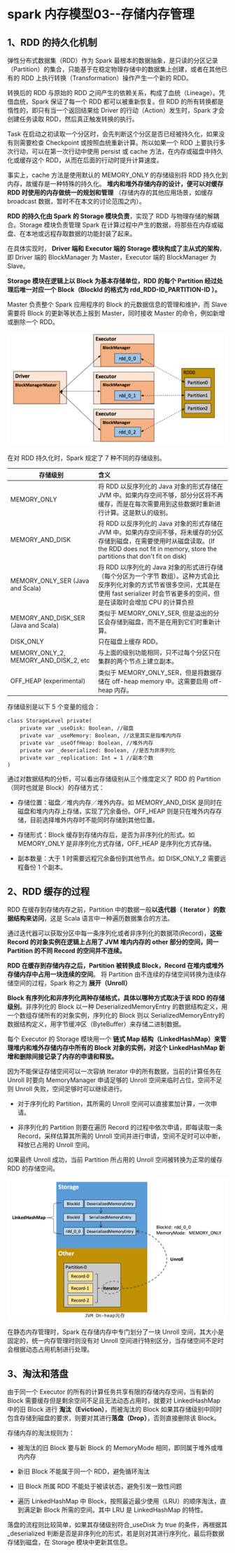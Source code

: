 # spark 内存模型03--存储内存管理

## 1、RDD 的持久化机制

弹性分布式数据集（RDD）作为 Spark 最根本的数据抽象，是只读的分区记录（Partition）的集合，只能基于在稳定物理存储中的数据集上创建，或者在其他已有的 RDD 上执行转换（Transformation）操作产生一个新的 RDD。

转换后的 RDD 与原始的 RDD 之间产生的依赖关系，构成了血统（Lineage）。凭借血统，Spark 保证了每一个 RDD 都可以被重新恢复。但 RDD 的所有转换都是惰性的，即只有当一个返回结果给 Driver 的行动（Action）发生时，Spark 才会创建任务读取 RDD，然后真正触发转换的执行。

Task 在启动之初读取一个分区时，会先判断这个分区是否已经被持久化，如果没有则需要检查 Checkpoint 或按照血统重新计算。所以如果一个 RDD 上要执行多次行动，可以在第一次行动中使用 persist 或 cache 方法，在内存或磁盘中持久化或缓存这个 RDD，从而在后面的行动时提升计算速度。

事实上，cache 方法是使用默认的 MEMORY_ONLY 的存储级别将 RDD 持久化到内存，故缓存是一种特殊的持久化。 **堆内和堆外存储内存的设计，便可以对缓存 RDD 时使用的内存做统一的规划和管理** （存储内存的其他应用场景，如缓存 broadcast 数据，暂时不在本文的讨论范围之内）。

**RDD 的持久化由 Spark 的 Storage 模块负责**，实现了 RDD 与物理存储的解耦合。Storage 模块负责管理 Spark 在计算过程中产生的数据，将那些在内存或磁盘、在本地或远程存取数据的功能封装了起来。

在具体实现时， **Driver 端和 Executor 端的 Storage 模块构成了主从式的架构**，即 Driver 端的 BlockManager 为 Master，Executor 端的 BlockManager 为 Slave。

**Storage 模块在逻辑上以 Block 为基本存储单位，RDD 的每个 Partition 经过处理后唯一对应一个 Block（BlockId 的格式为 rdd_RDD-ID_PARTITION-ID ）。**

Master 负责整个 Spark 应用程序的 Block 的元数据信息的管理和维护，而 Slave 需要将 Block 的更新等状态上报到 Master，同时接收 Master 的命令，例如新增或删除一个 RDD。

![sparkmemory07](./image/sparkmemory07.png)

在对 RDD 持久化时，Spark 规定了 7 种不同的存储级别。

存储级别|含义
---|:---
MEMORY_ONLY | 将 RDD 以反序列化的 Java 对象的形式存储在 JVM 中。如果内存空间不够，部分分区将不再缓存，而是在每次需要用到这些数据时重新进行计算。这是默认的级别。
MEMORY_AND_DISK | 将 RDD 以反序列化的 Java 对象的形式存储在 JVM 中。如果内存空间不够，将未缓存的分区存储到磁盘，在需要使用时从磁盘读取。(If the RDD does not fit in memory, store the partitions that don't fit on disk)
MEMORY_ONLY_SER (Java and Scala) | 将 RDD 以序列化的 Java 对象的形式进行存储（每个分区为一个字节 数组）。这种方式会比反序列化对象的方式节省很多空间，尤其是在使用 fast serializer 时会节省更多的空间，但是在读取时会增加 CPU 的计算负担
MEMORY_AND_DISK_SER (Java and Scala) | 类似于 MEMORY_ONLY_SER, 但是溢出的分区会存储到磁盘，而不是在用到它们时重新计算。  
DISK_ONLY | 只在磁盘上缓存 RDD。
MEMORY_ONLY_2, MEMORY_AND_DISK_2, etc | 与上面的级别功能相同，只不过每个分区只在集群的两个节点上建立副本。
OFF_HEAP (experimental) | 类似于 MEMORY_ONLY_SER，但是将数据存储在 off-heap memory 中。这需要启用 off-heap 内存。


存储级别是以下 5 个变量的组合：

	class StorageLevel private(
		private var _useDisk: Boolean, //磁盘
		private var _useMemory: Boolean, //这里其实是指堆内内存
		private var _useOffHeap: Boolean, //堆外内存
		private var _deserialized: Boolean, //是否为非序列化
		private var _replication: Int = 1 //副本个数
	)

通过对数据结构的分析，可以看出存储级别从三个维度定义了 RDD 的 Partition（同时也就是 Block）的存储方式：

- 存储位置：磁盘／堆内内存／堆外内存。如 MEMORY_AND_DISK 是同时在磁盘和堆内内存上存储，实现了冗余备份。OFF_HEAP 则是只在堆外内存存储，目前选择堆外内存时不能同时存储到其他位置。

- 存储形式：Block 缓存到存储内存后，是否为非序列化的形式。如 MEMORY_ONLY 是非序列化方式存储，OFF_HEAP 是序列化方式存储。

- 副本数量：大于 1 时需要远程冗余备份到其他节点。如 DISK_ONLY_2 需要远程备份 1 个副本。

## 2、RDD 缓存的过程

RDD 在缓存到存储内存之前，Partition 中的数据一般**以迭代器（ Iterator ）的数据结构来访问**，这是 Scala 语言中一种遍历数据集合的方法。

通过迭代器可以获取分区中每一条序列化或者非序列化的数据项(Record)，**这些 Record 的对象实例在逻辑上占用了 JVM 堆内内存的 other 部分的空间，同一 Partition 的不同 Record 的空间并不连续。**

**RDD 在缓存到存储内存之后，Partition 被转换成 Block，Record 在堆内或堆外存储内存中占用一块连续的空间**。 将 Partition 由不连续的存储空间转换为连续存储空间的过程，Spark 称之为 **展开（Unroll）**

**Block 有序列化和非序列化两种存储格式，具体以哪种方式取决于该 RDD 的存储级别**。非序列化的 Block 以一种 DeserializedMemoryEntry 的数据结构定义，用一个数组存储所有的对象实例，序列化的 Block 则以 SerializedMemoryEntry的数据结构定义，用字节缓冲区（ByteBuffer）来存储二进制数据。

每个 Executor 的 Storage 模块用一个 **链式 Map 结构（LinkedHashMap）来管理堆内和堆外存储内存中所有的 Block 对象的实例，对这个 LinkedHashMap 新增和删除间接记录了内存的申请和释放。**

因为不能保证存储空间可以一次容纳 Iterator 中的所有数据，当前的计算任务在 Unroll 时要向 MemoryManager 申请足够的 Unroll 空间来临时占位，空间不足则 Unroll 失败，空间足够时可以继续进行。

- 对于序列化的 Partition，其所需的 Unroll 空间可以直接累加计算，一次申请。

- 非序列化的 Partition 则要在遍历 Record 的过程中依次申请，即每读取一条 Record，采样估算其所需的 Unroll 空间并进行申请，空间不足时可以中断，释放已占用的 Unroll 空间。

如果最终 Unroll 成功，当前 Partition 所占用的 Unroll 空间被转换为正常的缓存 RDD 的存储空间。

![sparkmemory08](./image/sparkmemory08.png)

在静态内存管理时，Spark 在存储内存中专门划分了一块 Unroll 空间，其大小是固定的，统一内存管理时则没有对 Unroll 空间进行特别区分，当存储空间不足时会根据动态占用机制进行处理。

## 3、淘汰和落盘

由于同一个 Executor 的所有的计算任务共享有限的存储内存空间，当有新的 Block 需要缓存但是剩余空间不足且无法动态占用时，就要对 LinkedHashMap 中的旧 Block 进行 **淘汰（Eviction）**，而被淘汰的 Block 如果其存储级别中同时包含存储到磁盘的要求，则要对其进行**落盘（Drop）**，否则直接删除该 Block。

存储内存的淘汰规则为：

- 被淘汰的旧 Block 要与新 Block 的 MemoryMode 相同，即同属于堆外或堆内内存

- 新旧 Block 不能属于同一个 RDD，避免循环淘汰

- 旧 Block 所属 RDD 不能处于被读状态，避免引发一致性问题

- 遍历 LinkedHashMap 中 Block，按照最近最少使用（LRU）的顺序淘汰，直到满足新 Block 所需的空间。其中 LRU 是 LinkedHashMap 的特性。


落盘的流程则比较简单，如果其存储级别符合_useDisk 为 true 的条件，再根据其_deserialized 判断是否是非序列化的形式，若是则对其进行序列化，最后将数据存储到磁盘，在 Storage 模块中更新其信息。